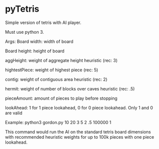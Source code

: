 # pyTetris
Simple version of tetris with AI player.

Must use python 3.

Args:
  Board width: width of board
  
  Board height: height of board
  
  aggHeight: weight of aggregate height heuristic (rec: 3)
  
  hightestPiece: weight of highest piece (rec: 5)
  
  contig: weight of contiguous area heuristic (rec: 2)
  
  hermit: weight of number of blocks over caves heuristic (rec: .5)
  
  pieceAmount: amount of pieces to play before stopping
  
  lookAhead: 1 for 1 piece lookahead, 0 for 0 piece lookahead. Only 1 and 0 are valid


Example: python3 gordon.py 10 20 3 5 2 .5 100000 1

This command would run the AI on the standard tetris board dimensions with recommended heuristic weights for up to 100k pieces with one piece lookahead.
